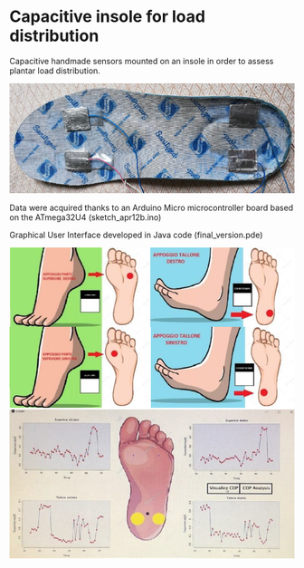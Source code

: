 # Capacitive insole for load distribution
Capacitive handmade sensors mounted on an insole in order to assess plantar load distribution.

![Alt text](Images/Sensorized_insole.png?raw=true "Sensorized insole")

Data were acquired thanks to an Arduino Micro microcontroller board based on the ATmega32U4 (sketch_apr12b.ino)

Graphical User Interface developed in Java code (final_version.pde)

![Alt text](Images/GUI_1.png?raw=true "Calibration phase")
![Alt text](Images/GUI_2.png?raw=true "Results: COP position")
